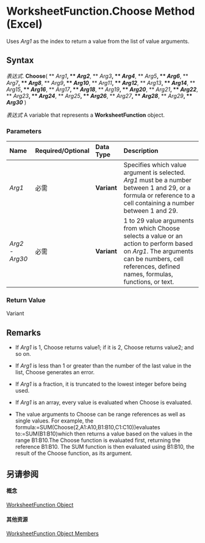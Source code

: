 
# WorksheetFunction.Choose Method (Excel)

Uses  _Arg1_ as the index to return a value from the list of value arguments.


## Syntax

 _表达式_. **Choose**( ** _Arg1_**, ** _Arg2_**, ** _Arg3_**, ** _Arg4_**, ** _Arg5_**, ** _Arg6_**, ** _Arg7_**, ** _Arg8_**, ** _Arg9_**, ** _Arg10_**, ** _Arg11_**, ** _Arg12_**, ** _Arg13_**, ** _Arg14_**, ** _Arg15_**, ** _Arg16_**, ** _Arg17_**, ** _Arg18_**, ** _Arg19_**, ** _Arg20_**, ** _Arg21_**, ** _Arg22_**, ** _Arg23_**, ** _Arg24_**, ** _Arg25_**, ** _Arg26_**, ** _Arg27_**, ** _Arg28_**, ** _Arg29_**, ** _Arg30_** )

 _表达式_ A variable that represents a **WorksheetFunction** object.


### Parameters



|**Name**|**Required/Optional**|**Data Type**|**Description**|
|:-----|:-----|:-----|:-----|
| _Arg1_|必需|**Variant**|Specifies which value argument is selected.  _Arg1_ must be a number between 1 and 29, or a formula or reference to a cell containing a number between 1 and 29.|
| _Arg2 - Arg30_|必需|**Variant**|1 to 29 value arguments from which Choose selects a value or an action to perform based on  _Arg1_. The arguments can be numbers, cell references, defined names, formulas, functions, or text.|

### Return Value

Variant


## Remarks




- If  _Arg1_ is 1, Choose returns value1; if it is 2, Choose returns value2; and so on.
    
- If  _Arg1_ is less than 1 or greater than the number of the last value in the list, Choose generates an error.
    
- If  _Arg1_ is a fraction, it is truncated to the lowest integer before being used.
    

- If  _Arg1_ is an array, every value is evaluated when Choose is evaluated.
    
- The value arguments to Choose can be range references as well as single values. For example, the formula:=SUM(Choose(2,A1:A10,B1:B10,C1:C10))evaluates to:=SUM(B1:B10)which then returns a value based on the values in the range B1:B10.The Choose function is evaluated first, returning the reference B1:B10. The SUM function is then evaluated using B1:B10, the result of the Choose function, as its argument.
    

## 另请参阅


#### 概念


[WorksheetFunction Object](7b1d5639-363d-632c-2cf0-2232562646b6.md)
#### 其他资源


[WorksheetFunction Object Members](http://msdn.microsoft.com/library/6811ca87-4b53-0bff-88c9-30bf7497879a%28Office.15%29.aspx)